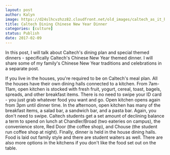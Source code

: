 ```yaml
---
layout: post
author: Kalyn
image: https://d24slhcvzhzz82.cloudfront.net/old_images/caltech_as_it_happens/6a0105349b8251970b01b7c8d197a7970b.jpg
title: Caltech Dining Chinese New Year Dinner
categories: [culture]
status: Publish
date: 2017-02-09
---
```


In this post, I will talk about Caltech's dining plan and special themed dinners - specifically Caltech's Chinese New Year themed dinner. I will share some of my family's Chinese New Year traditions and celebrations in a separate post.

If you live in the houses, you're required to be on Caltech's meal plan. All the houses have their own dining halls connected to a kitchen. From 7am-11am, open kitchen is stocked with fresh fruit, yogurt, cereal, toast, bagels, spreads, and other breakfast items. There is no need to swipe your ID card - you just grab whatever food you want and go. Open kitchen opens again from 3pm until dinner time. In the afternoon, open kitchen has many of the breakfast items, a salad bar, a sandwich bar, and a pasta bar. Again, you don't need to swipe. Caltech students get a set amount of declining balance a term to spend on lunch at Chandler/Broad (two eateries on campus), the convenience store, Red Door (the coffee shop), and Chouse (the student run coffee shop at night). Finally, dinner is held in the house dining halls. Food is laid out family style and there are student waiters as well. There are also more options in the kitchens if you don't like the food set out on the table.

